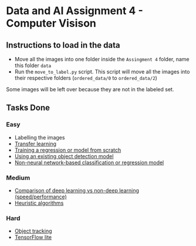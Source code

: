 # Data and AI Assignment 4 - Computer Visison

## Instructions to load in the data

- Move all the images into one folder inside the `Assingment 4` folder, name this folder `data`
- Run the `move_to_label.py` script. This script will move all the images into their respective folders (`ordered_data/0` to `ordered_data/2`)

Some images will be left over because they are not in the labeled set.

## Tasks Done

### Easy

- Labelling the images
- [Transfer learning](transfer_learning.ipynb)
- [Training a regression or model from scratch](all_layers_classification_model.ipynb)
- [Using an existing object detection model](object_detection.ipynb)
- [Non-neural network-based classification or regression model](non_neuralnetwork_classification/non_neural_network_classification.ipynb)

### Medium

- [Comparison of deep learning vs non-deep learning (speed/performance)](comparing_dl_vs_non_dl/comparing_dl_vs_non_dl.ipynb)
- [Heuristic algorithms](heuristic.ipynb)

### Hard

- [Object tracking](motion_detection.ipynb)
- [TensorFlow lite](tensorflow_lite.ipynb)